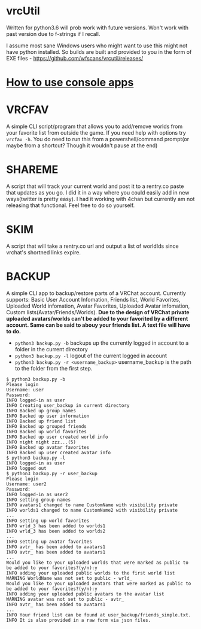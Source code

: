 # vrcUtil

Written for python3.6 will prob work with future versions. Won't work with past version due to f-strings if I recall.

I assume most sane Windows users who might want to use this might not have python installed. So builds are built and provided to you in the form of EXE files - https://github.com/wfscans/vrcutil/releases/

# [How to use console apps](https://github.com/wfscans/vrcUtil/wiki)

# VRCFAV
A simple CLI script/program that allows you to add/remove worlds from your favorite list from outside the game. If you need help with options try `vrcfav -h`. You do need to run this from a powershell/command prompt(or maybe from a shortcut? Though it wouldn't pause at the end)

# SHAREME
A script that will track your current world and post it to a rentry.co paste that updates as you go. I did it in a way where you could easily add in new ways(twitter is pretty easy). I had it working with 4chan but currently am not releasing that functional. Feel free to do so yourself.

# SKIM
A script that will take a rentry.co url and output a list of worldIds since vrchat's shortned links expire.

# BACKUP
A simple CLI app to backup/restore parts of a VRChat account. Currently supports: Basic User Account Infomation, Friends list, World Favorites, Uploaded World infomation, Avatar Favorites, Uploaded Avatar infomation, Custom lists(Avatar/Friends/Worlds). **Due to the design of VRChat private uploaded avatars/worlds can't be added to your favorited by a different account. Same can be said to abouy your friends list. A text file will have to do.**

* `python3 backup.py -b` backups up the currently logged in account to a folder in the current directory
* `python3 backup.py -l` logout of the current logged in account
* `python3 backup.py -r <username_backup>` username_backup is the path to the folder from the first step.

```
$ python3 backup.py -b
Please login
Username: user
Password: 
INFO logged-in as user
INFO Creating user_backup in current directory
INFO Backed up group names
INFO Backed up user information
INFO Backed up friend list
INFO Backed up grouped friends
INFO Backed up world favorites
INFO Backed up user created world info
INFO night night zzz...(5)
INFO Backed up avatar favorites
INFO Backed up user created avatar info
$ python3 backup.py -l
INFO logged-in as user
INFO logged out
$ python3 backup.py -r user_backup
Please login
Username: user2
Password: 
INFO logged-in as user2
INFO setting group names
INFO avatars1 changed to name CustomName with visibility private
INFO worlds1 changed to name CustomName2 with visibility private
...
INFO setting up world favorites
INFO wrld_3 has been added to worlds1
INFO wrld_3 has been added to worlds2
...
INFO setting up avatar favorites
INFO avtr_ has been added to avatars1
INFO avtr_ has been added to avatars1
...
Would you like to your uploaded worlds that were marked as public to be added to your favorites?(y/n):y
INFO adding your uploaded public worlds to the first world list
WARNING WorldName was not set to public - wrld_
Would you like to your uploaded avatars that were marked as public to be added to your favorites?(y/n):y
INFO adding your uploaded public avatars to the avatar list
WARNING avatar was not set to public - avtr_
INFO avtr_ has been added to avatars1
...
INFO Your friend list can be found at user_backup/friends_simple.txt.
INFO It is also provided in a raw form via json files.
```
